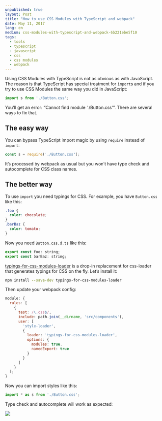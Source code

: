 ```yaml
---
unpublished: true
layout: Post
title: "How to use CSS Modules with TypeScript and webpack"
date: May 11, 2017
lang: en
medium: css-modules-with-typescript-and-webpack-6b221ebe5f10
tags:
  - tools
  - typescript
  - javascript
  - css
  - css modules
  - webpack
---
```


Using CSS Modules with TypeScript is not as obvious as with JavaScript. The reason is that TypeScript has special treatment for `import`s and if you try to use CSS Modules the same way you did in JavaScript:

```js
import s from './Button.css';
```

You’ll get an error: “Cannot find module './Button.css'”. There are several ways to fix that.

## The easy way

You can bypass TypeScript import magic by using `require` instead of `import`:

```js
const s = require('./Button.css');
```

It’s processed by webpack as usual but you won’t have type check and autocomplete for CSS class names.

## The better way

To use `import` you need typings for CSS. For example, you have `Button.css` like this:

```css
.foo {
  color: chocolate;
}
.barBaz {
  color: tomato;
}
```

Now you need `Button.css.d.ts` like this:

```js
export const foo: string;
export const barBaz: string;
```

[typings-for-css-modules-loader](https://github.com/Jimdo/typings-for-css-modules-loader) is a drop-in replacement for css-loader that generates typings for CSS on the fly. Let’s install it:

```bash
npm install --save-dev typings-for-css-modules-loader
```

Then update your webpack config:

```js
module: {
  rules: [
    {
      test: /\.css$/,
      include: path.join(__dirname, 'src/components'),
      user: [
        'style-loader',
        {
          loader: 'typings-for-css-modules-loader',
          options: {
            modules: true,
            namedExport: true
          }
        }
      ]
    }
  ];
}
```

Now you can import styles like this:

```js
import * as s from './Button.css';
```

Type check and autocomplete will work as expected:

![](/images/typescript-css-modules.png)
